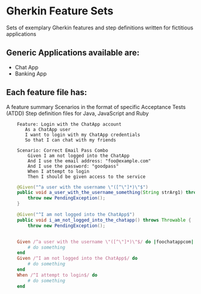 # Gherkin Feature Sets
Sets of exemplary Gherkin features and step definitions written for fictitious applications

## Generic Applications available are:
* Chat App
* Banking App

## Each feature file has:

A feature summary
Scenarios in the format of specific Acceptance Tests (ATDD)
Step definition files for Java, JavaScript and Ruby

```gherkin
    Feature: Login with the ChatApp account
       As a ChatApp user
       I want to login with my ChatApp credentials
       So that I can chat with my friends
```


 
```gherkin
    Scenario: Correct Email Pass Combo
        Given I am not logged into the ChatApp
        And I use the email address: "foo@example.com"
        And I use the password: "goodpass"
        When I attempt to login
        Then I should be given access to the service
```

```Java
    @Given("^a user with the username \"([^\"]*)\"$")
    public void a_user_with_the_username_something(String strArg1) throws Throwable {
        throw new PendingException();
    }

    @Given("^I am not logged into the ChatApp$")
    public void i_am_not_logged_into_the_chatapp() throws Throwable {
        throw new PendingException();
```

```JavaScript
```

```Ruby
    Given /^a user with the username \"([^\"]*)\"$/ do |foochatappcom|
        # do something
    end
    Given /^I am not logged into the ChatApp$/ do 
        # do something
    end
    When /^I attempt to login$/ do 
        # do something
    end
```
